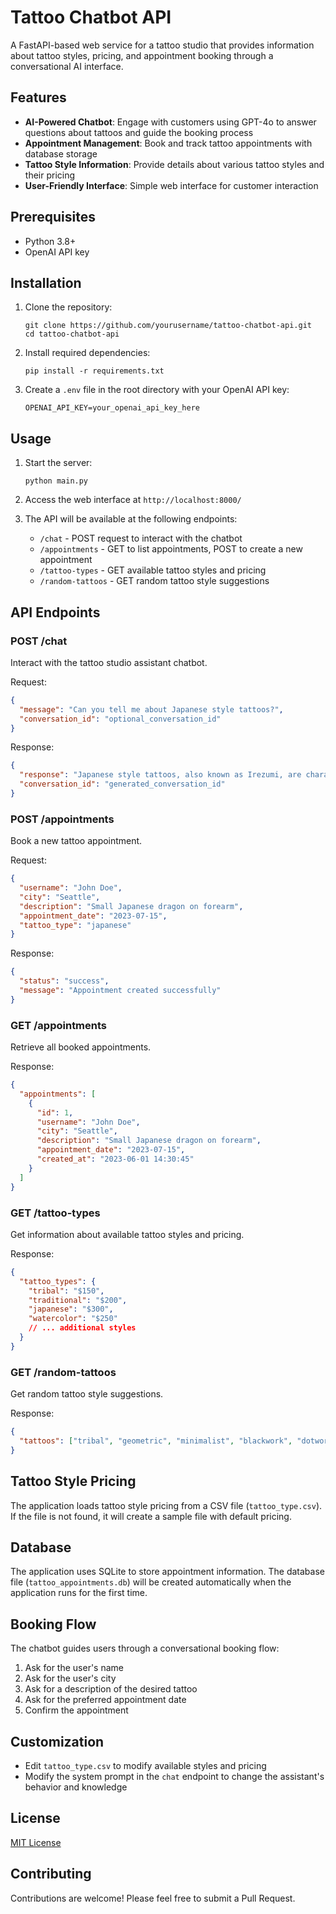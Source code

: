 # Tattoo Chatbot API

A FastAPI-based web service for a tattoo studio that provides information about tattoo styles, pricing, and appointment booking through a conversational AI interface.

## Features

- **AI-Powered Chatbot**: Engage with customers using GPT-4o to answer questions about tattoos and guide the booking process
- **Appointment Management**: Book and track tattoo appointments with database storage
- **Tattoo Style Information**: Provide details about various tattoo styles and their pricing
- **User-Friendly Interface**: Simple web interface for customer interaction

## Prerequisites

- Python 3.8+
- OpenAI API key

## Installation

1. Clone the repository:
   ```
   git clone https://github.com/yourusername/tattoo-chatbot-api.git
   cd tattoo-chatbot-api
   ```

2. Install required dependencies:
   ```
   pip install -r requirements.txt
   ```

3. Create a `.env` file in the root directory with your OpenAI API key:
   ```
   OPENAI_API_KEY=your_openai_api_key_here
   ```

## Usage

1. Start the server:
   ```
   python main.py
   ```

2. Access the web interface at `http://localhost:8000/`

3. The API will be available at the following endpoints:
   - `/chat` - POST request to interact with the chatbot
   - `/appointments` - GET to list appointments, POST to create a new appointment
   - `/tattoo-types` - GET available tattoo styles and pricing
   - `/random-tattoos` - GET random tattoo style suggestions

## API Endpoints

### POST /chat
Interact with the tattoo studio assistant chatbot.

Request:
```json
{
  "message": "Can you tell me about Japanese style tattoos?",
  "conversation_id": "optional_conversation_id"
}
```

Response:
```json
{
  "response": "Japanese style tattoos, also known as Irezumi, are characterized by bold outlines, vibrant colors, and traditional Japanese imagery such as koi fish, dragons, and cherry blossoms. Our Japanese style tattoos start at $300.",
  "conversation_id": "generated_conversation_id"
}
```

### POST /appointments
Book a new tattoo appointment.

Request:
```json
{
  "username": "John Doe",
  "city": "Seattle",
  "description": "Small Japanese dragon on forearm",
  "appointment_date": "2023-07-15",
  "tattoo_type": "japanese"
}
```

Response:
```json
{
  "status": "success",
  "message": "Appointment created successfully"
}
```

### GET /appointments
Retrieve all booked appointments.

Response:
```json
{
  "appointments": [
    {
      "id": 1,
      "username": "John Doe",
      "city": "Seattle",
      "description": "Small Japanese dragon on forearm",
      "appointment_date": "2023-07-15",
      "created_at": "2023-06-01 14:30:45"
    }
  ]
}
```

### GET /tattoo-types
Get information about available tattoo styles and pricing.

Response:
```json
{
  "tattoo_types": {
    "tribal": "$150",
    "traditional": "$200",
    "japanese": "$300",
    "watercolor": "$250"
    // ... additional styles
  }
}
```

### GET /random-tattoos
Get random tattoo style suggestions.

Response:
```json
{
  "tattoos": ["tribal", "geometric", "minimalist", "blackwork", "dotwork"]
}
```

## Tattoo Style Pricing

The application loads tattoo style pricing from a CSV file (`tattoo_type.csv`). If the file is not found, it will create a sample file with default pricing.

## Database

The application uses SQLite to store appointment information. The database file (`tattoo_appointments.db`) will be created automatically when the application runs for the first time.

## Booking Flow

The chatbot guides users through a conversational booking flow:
1. Ask for the user's name
2. Ask for the user's city
3. Ask for a description of the desired tattoo
4. Ask for the preferred appointment date
5. Confirm the appointment

## Customization

- Edit `tattoo_type.csv` to modify available styles and pricing
- Modify the system prompt in the `chat` endpoint to change the assistant's behavior and knowledge

## License

[MIT License](LICENSE)

## Contributing

Contributions are welcome! Please feel free to submit a Pull Request.
